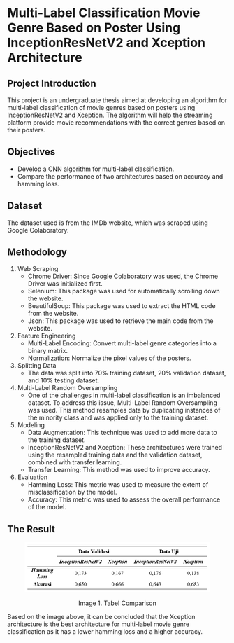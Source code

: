 # Multi-Label Classification Movie Genre Based on Poster Using InceptionResNetV2 and Xception Architecture

## Project Introduction

<p>This project is an undergraduate thesis aimed at developing an algorithm for multi-label classification of movie genres based on posters using InceptionResNetV2 and Xception. The algorithm will help the streaming platform provide movie recommendations with the correct genres based on their posters.</p>

## Objectives
<ul>
  <li>
    Develop a CNN algorithm for multi-label classification.
  </li>
  <li>
    Compare the performance of two architectures based on accuracy and hamming loss.
  </li>
</ul>

## Dataset
<p>The dataset used is from the IMDb website, which was scraped using Google Colaboratory.</p>

## Methodology
1. Web Scraping
   <ul>
     <li>
       Chrome Driver: Since Google Colaboratory was used, the Chrome Driver was initialized first.
     </li>
     <li>
       Selenium: This package was used for automatically scrolling down the website.
     </li>
     <li>
       BeautifulSoup: This package was used to extract the HTML code from the website.
     </li>
     <li>
       Json: This package was used to retrieve the main code from the website.
     </li>
   </ul>
2. Feature Engineering
   <ul>
     <li>
       Multi-Label Encoding: Convert multi-label genre categories into a binary matrix.
     </li>
     <li>
       Normalization: Normalize the pixel values of the posters.
     </li>
   </ul>
3. Splitting Data
   <ul>
     <li>
       The data was split into 70% training dataset, 20% validation dataset, and 10% testing dataset.
     </li>
   </ul>
4. Multi-Label Random Oversampling
   <ul>
     <li>
       One of the challenges in multi-label classification is an imbalanced dataset. To address this issue, Multi-Label Random Oversampling was used. This method resamples data by duplicating instances of the minority class and was applied only to the training dataset.
     </li>
   </ul>
5. Modeling
   <ul>
     <li>
       Data Augmentation: This technique was used to add more data to the training dataset.
     </li>
     <li>
       InceptionResNetV2 and Xception: These architectures were trained using the resampled training data and the validation dataset, combined with transfer learning.
     </li>
     <li>
       Transfer Learning: This method was used to improve accuracy.
     </li>
   </ul>
6. Evaluation
   <ul>
     <li>
       Hamming Loss: This metric was used to measure the extent of misclassification by the model.
     </li>
     <li>
       Accuracy: This metric was used to assess the overall performance of the model.
     </li>
   </ul>
## The Result
<figure>
    <img src="/Result of Model.png"
         alt="Table Comparison">
	<figcaption><p align="center">Image 1. Tabel Comparison</p></figcaption>
</figure>

<p>
  Based on the image above, it can be concluded that the Xception architecture is the best architecture for multi-label movie genre classification as it has a lower hamming loss and a higher accuracy.
</p>

